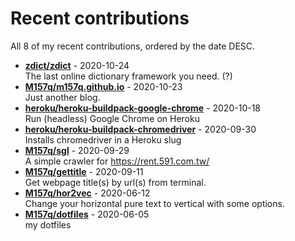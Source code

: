# Recent contributions

All <!-- recent_contributions_count starts -->8<!-- recent_contributions_count ends --> of my recent contributions, ordered by the date DESC.

<!-- recent_contributions starts -->
* **[zdict/zdict](https://github.com/zdict/zdict)** - 2020-10-24
<br>The last online dictionary framework you need. (?)
* **[M157q/m157q.github.io](https://github.com/M157q/m157q.github.io)** - 2020-10-23
<br>Just another blog.
* **[heroku/heroku-buildpack-google-chrome](https://github.com/heroku/heroku-buildpack-google-chrome)** - 2020-10-18
<br>Run (headless) Google Chrome on Heroku
* **[heroku/heroku-buildpack-chromedriver](https://github.com/heroku/heroku-buildpack-chromedriver)** - 2020-09-30
<br>Installs chromedriver in a Heroku slug
* **[M157q/sgl](https://github.com/M157q/sgl)** - 2020-09-29
<br>A simple crawler for https://rent.591.com.tw/
* **[M157q/gettitle](https://github.com/M157q/gettitle)** - 2020-09-11
<br>Get webpage title(s) by url(s) from terminal.
* **[M157q/hor2vec](https://github.com/M157q/hor2vec)** - 2020-06-12
<br>Change your horizontal pure text to vertical with some options.
* **[M157q/dotfiles](https://github.com/M157q/dotfiles)** - 2020-06-05
<br>my dotfiles
<!-- recent_contributions ends -->
